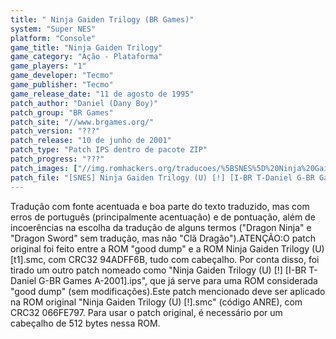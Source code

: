 ```yaml
---
title: " Ninja Gaiden Trilogy (BR Games)"
system: "Super NES"
platform: "Console"
game_title: "Ninja Gaiden Trilogy"
game_category: "Ação - Plataforma"
game_players: "1"
game_developer: "Tecmo"
game_publisher: "Tecmo"
game_release_date: "11 de agosto de 1995"
patch_author: "Daniel (Dany Boy)"
patch_group: "BR Games"
patch_site: "//www.brgames.org/"
patch_version: "???"
patch_release: "10 de junho de 2001"
patch_type: "Patch IPS dentro de pacote ZIP"
patch_progress: "???"
patch_images: ["//img.romhackers.org/traducoes/%5BSNES%5D%20Ninja%20Gaiden%20Trilogy%20-%20BR%20Games%20-%201.png","//img.romhackers.org/traducoes/%5BSNES%5D%20Ninja%20Gaiden%20Trilogy%20-%20BR%20Games%20-%202.png","//img.romhackers.org/traducoes/%5BSNES%5D%20Ninja%20Gaiden%20Trilogy%20-%20BR%20Games%20-%203.png"]
patch_file: "[SNES] Ninja Gaiden Trilogy (U) [!] [I-BR T-Daniel G-BR Games A-2001].zip"
---
```

Tradução com fonte acentuada e boa parte do texto traduzido, mas com erros de português (principalmente acentuação) e de pontuação, além de incoerências na escolha da tradução de alguns termos ("Dragon Ninja" e "Dragon Sword" sem tradução, mas não "Clã Dragão").ATENÇÃO:O patch original foi feito entre a ROM "good dump" e a ROM Ninja Gaiden Trilogy (U) [t1].smc, com CRC32 94ADFF6B, tudo com cabeçalho. Por conta disso, foi tirado um outro patch nomeado como "Ninja Gaiden Trilogy (U) [!] [I-BR T-Daniel G-BR Games A-2001].ips", que já serve para uma ROM considerada "good dump" (sem modificações).Este patch mencionado deve ser aplicado na ROM original "Ninja Gaiden Trilogy (U) [!].smc" (código ANRE), com CRC32 066FE797. Para usar o patch original, é necessário por um cabeçalho de 512 bytes nessa ROM.